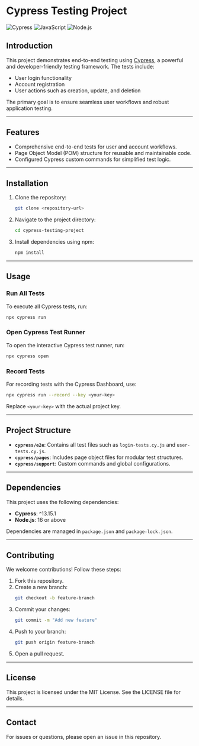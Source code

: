 
# Cypress Testing Project

![Cypress](https://img.shields.io/badge/Cypress-17202C?style=for-the-badge&logo=cypress&logoColor=white)
![JavaScript](https://img.shields.io/badge/JavaScript-F7DF1E?style=for-the-badge&logo=javascript&logoColor=black)
![Node.js](https://img.shields.io/badge/Node.js-339933?style=for-the-badge&logo=nodedotjs&logoColor=white)

## Introduction

This project demonstrates end-to-end testing using [Cypress](https://www.cypress.io/), a powerful and developer-friendly testing framework. The tests include:
- User login functionality
- Account registration
- User actions such as creation, update, and deletion

The primary goal is to ensure seamless user workflows and robust application testing.

---

## Features

- Comprehensive end-to-end tests for user and account workflows.
- Page Object Model (POM) structure for reusable and maintainable code.
- Configured Cypress custom commands for simplified test logic.

---

## Installation

1. Clone the repository:
   ```bash
   git clone <repository-url>
   ```
2. Navigate to the project directory:
   ```bash
   cd cypress-testing-project
   ```
3. Install dependencies using npm:
   ```bash
   npm install
   ```

---

## Usage

### Run All Tests
To execute all Cypress tests, run:
```bash
npx cypress run
```

### Open Cypress Test Runner
To open the interactive Cypress test runner, run:
```bash
npx cypress open
```

### Record Tests
For recording tests with the Cypress Dashboard, use:
```bash
npx cypress run --record --key <your-key>
```
Replace `<your-key>` with the actual project key.

---

## Project Structure

- **`cypress/e2e`**: Contains all test files such as `login-tests.cy.js` and `user-tests.cy.js`.
- **`cypress/pages`**: Includes page object files for modular test structures.
- **`cypress/support`**: Custom commands and global configurations.

---

## Dependencies

This project uses the following dependencies:
- **Cypress**: ^13.15.1
- **Node.js**: 16 or above

Dependencies are managed in `package.json` and `package-lock.json`.

---

## Contributing

We welcome contributions! Follow these steps:
1. Fork this repository.
2. Create a new branch:
   ```bash
   git checkout -b feature-branch
   ```
3. Commit your changes:
   ```bash
   git commit -m "Add new feature"
   ```
4. Push to your branch:
   ```bash
   git push origin feature-branch
   ```
5. Open a pull request.

---

## License

This project is licensed under the MIT License. See the LICENSE file for details.

---

## Contact

For issues or questions, please open an issue in this repository.
